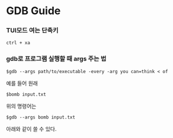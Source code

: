 # GDB Guide

### TUI모드 여는 단축키

	ctrl + xa

### gdb로 프로그램 실행할 때 args 주는 법

	$gdb --args path/to/executable -every -arg you can=think < of
예를 들어 원래

	$bomb input.txt
위의 명령어는

	$gdb --args bomb input.txt
아래와 같이 쓸 수 있다.
